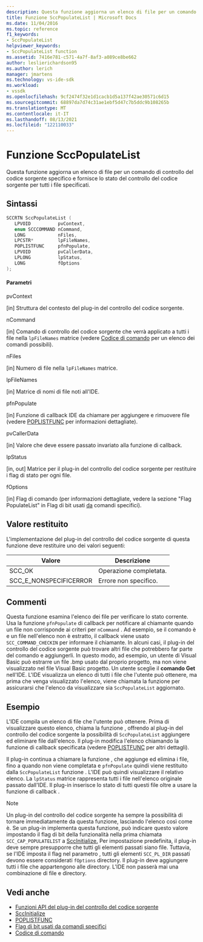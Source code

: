 ```yaml
---
description: Questa funzione aggiorna un elenco di file per un comando di controllo del codice sorgente specifico e fornisce lo stato del controllo del codice sorgente per tutti i file specificati.
title: Funzione SccPopulateList | Microsoft Docs
ms.date: 11/04/2016
ms.topic: reference
f1_keywords:
- SccPopulateList
helpviewer_keywords:
- SccPopulateList function
ms.assetid: 7416e781-c571-4a7f-8af3-a089ce8be662
author: leslierichardson95
ms.author: lerich
manager: jmartens
ms.technology: vs-ide-sdk
ms.workload:
- vssdk
ms.openlocfilehash: 9cf2474f32e1d1cacb1d5a137f42ae30571c6d15
ms.sourcegitcommit: 68897da7d74c31ae1ebf5d47c7b5ddc9b108265b
ms.translationtype: MT
ms.contentlocale: it-IT
ms.lasthandoff: 08/13/2021
ms.locfileid: "122110033"
---
```

# <a name="sccpopulatelist-function"></a>Funzione SccPopulateList
Questa funzione aggiorna un elenco di file per un comando di controllo del codice sorgente specifico e fornisce lo stato del controllo del codice sorgente per tutti i file specificati.

## <a name="syntax"></a>Sintassi

```cpp
SCCRTN SccPopulateList (
   LPVOID          pvContext,
   enum SCCCOMMAND nCommand,
   LONG            nFiles,
   LPCSTR*         lpFileNames,
   POPLISTFUNC     pfnPopulate,
   LPVOID          pvCallerData,
   LPLONG          lpStatus,
   LONG            fOptions
);
```

#### <a name="parameters"></a>Parametri
 pvContext

[in] Struttura del contesto del plug-in del controllo del codice sorgente.

 nCommand

[in] Comando di controllo del codice sorgente che verrà applicato a tutti i file nella `lpFileNames` matrice (vedere [Codice di comando](../extensibility/command-code-enumerator.md) per un elenco dei comandi possibili).

 nFiles

[in] Numero di file nella `lpFileNames` matrice.

 lpFileNames

[in] Matrice di nomi di file noti all'IDE.

 pfnPopulate

[in] Funzione di callback IDE da chiamare per aggiungere e rimuovere file (vedere [POPLISTFUNC](../extensibility/poplistfunc.md) per informazioni dettagliate).

 pvCallerData

[in] Valore che deve essere passato invariato alla funzione di callback.

 lpStatus

[in, out] Matrice per il plug-in del controllo del codice sorgente per restituire i flag di stato per ogni file.

 fOptions

[in] Flag di comando (per informazioni dettagliate, vedere la sezione "Flag PopulateList" in Flag di bit usati [da](../extensibility/bitflags-used-by-specific-commands.md) comandi specifici).

## <a name="return-value"></a>Valore restituito
 L'implementazione del plug-in del controllo del codice sorgente di questa funzione deve restituire uno dei valori seguenti:

|Valore|Descrizione|
|-----------|-----------------|
|SCC_OK|Operazione completata.|
|SCC_E_NONSPECIFICERROR|Errore non specifico.|

## <a name="remarks"></a>Commenti
 Questa funzione esamina l'elenco dei file per verificare lo stato corrente. Usa la funzione `pfnPopulate` di callback per notificare al chiamante quando un file non corrisponde ai criteri per `nCommand` . Ad esempio, se il comando è e un file nell'elenco non è estratto, il callback viene usato `SCC_COMMAND_CHECKIN` per informare il chiamante. In alcuni casi, il plug-in del controllo del codice sorgente può trovare altri file che potrebbero far parte del comando e aggiungerli. In questo modo, ad esempio, un utente di Visual Basic può estrarre un file .bmp usato dal proprio progetto, ma non viene visualizzato nel file Visual Basic progetto. Un utente sceglie il **comando Get** nell'IDE. L'IDE visualizza un elenco di tutti i file che l'utente può ottenere, ma prima che venga visualizzato l'elenco, viene chiamata la funzione per assicurarsi che l'elenco da visualizzare sia `SccPopulateList` aggiornato.

## <a name="example"></a>Esempio
 L'IDE compila un elenco di file che l'utente può ottenere. Prima di visualizzare questo elenco, chiama la funzione , offrendo al plug-in del controllo del codice sorgente la possibilità di `SccPopulateList` aggiungere ed eliminare file dall'elenco. Il plug-in modifica l'elenco chiamando la funzione di callback specificata (vedere [POPLISTFUNC](../extensibility/poplistfunc.md) per altri dettagli).

 Il plug-in continua a chiamare la funzione , che aggiunge ed elimina i file, fino a quando non viene completata e `pfnPopulate` quindi viene restituito dalla `SccPopulateList` funzione . L'IDE può quindi visualizzare il relativo elenco. La `lpStatus` matrice rappresenta tutti i file nell'elenco originale passato dall'IDE. Il plug-in inserisce lo stato di tutti questi file oltre a usare la funzione di callback .

> [!NOTE]
> Un plug-in del controllo del codice sorgente ha sempre la possibilità di tornare immediatamente da questa funzione, lasciando l'elenco così come è. Se un plug-in implementa questa funzione, può indicare questo valore impostando il flag di bit della funzionalità nella prima chiamata `SCC_CAP_POPULATELIST` a [SccInitialize.](../extensibility/sccinitialize-function.md) Per impostazione predefinita, il plug-in deve sempre presupporre che tutti gli elementi passati siano file. Tuttavia, se l'IDE imposta il flag nel parametro , tutti gli elementi `SCC_PL_DIR` passati devono essere considerati `fOptions` directory. Il plug-in deve aggiungere tutti i file che appartengono alle directory. L'IDE non passerà mai una combinazione di file e directory.

## <a name="see-also"></a>Vedi anche
- [Funzioni API del plug-in del controllo del codice sorgente](../extensibility/source-control-plug-in-api-functions.md)
- [SccInitialize](../extensibility/sccinitialize-function.md)
- [POPLISTFUNC](../extensibility/poplistfunc.md)
- [Flag di bit usati da comandi specifici](../extensibility/bitflags-used-by-specific-commands.md)
- [Codice di comando](../extensibility/command-code-enumerator.md)
